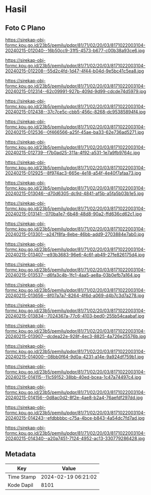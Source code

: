 # Hasil

## Foto C Plano

https://sirekap-obj-formc.kpu.go.id/23b5/pemilu/pdpr/81/71/02/20/03/8171022003104-20240215-012040--16b50cc9-31f5-4573-b677-c00b38a93ce6.jpg

https://sirekap-obj-formc.kpu.go.id/23b5/pemilu/pdpr/81/71/02/20/03/8171022003104-20240215-012208--55d2c4fd-1d47-4f44-b04d-9e5bc41c5ea8.jpg

https://sirekap-obj-formc.kpu.go.id/23b5/pemilu/pdpr/81/71/02/20/03/8171022003104-20240215-012314--62c09991-927b-409d-9d99-cdcde74d5979.jpg

https://sirekap-obj-formc.kpu.go.id/23b5/pemilu/pdpr/81/71/02/20/03/8171022003104-20240215-012438--37c7ce5c-cbb5-456c-8268-dc95385894f4.jpg

https://sirekap-obj-formc.kpu.go.id/23b5/pemilu/pdpr/81/71/02/20/03/8171022003104-20240215-012536--0f466566-a25f-45ae-ba33-62e736ad5271.jpg

https://sirekap-obj-formc.kpu.go.id/23b5/pemilu/pdpr/81/71/02/20/03/8171022003104-20240215-012739--f7b0ad25-311a-4f92-a531-1e7a9fb9764c.jpg

https://sirekap-obj-formc.kpu.go.id/23b5/pemilu/pdpr/81/71/02/20/03/8171022003104-20240215-012925--8f974ac3-665e-4e18-a54f-4e40f7afaa73.jpg

https://sirekap-obj-formc.kpu.go.id/23b5/pemilu/pdpr/81/71/02/20/03/8171022003104-20240215-013046--d70d6305-dc9d-4841-af5b-a5fa5b03b1e5.jpg

https://sirekap-obj-formc.kpu.go.id/23b5/pemilu/pdpr/81/71/02/20/03/8171022003104-20240215-013141--070ba1e7-6b48-48d8-90a2-ffd636cd62c1.jpg

https://sirekap-obj-formc.kpu.go.id/23b5/pemilu/pdpr/81/71/02/20/03/8171022003104-20240215-013301--a247f8fa-8ebe-46bb-add9-2703884e7ab0.jpg

https://sirekap-obj-formc.kpu.go.id/23b5/pemilu/pdpr/81/71/02/20/03/8171022003104-20240215-013407--e93b3683-96e6-4c6f-ab49-27fe826175d4.jpg

https://sirekap-obj-formc.kpu.go.id/23b5/pemilu/pdpr/81/71/02/20/03/8171022003104-20240215-013537--d6fa3c4b-1fc1-4aa5-ae8a-03b0efb7a164.jpg

https://sirekap-obj-formc.kpu.go.id/23b5/pemilu/pdpr/81/71/02/20/03/8171022003104-20240215-013656--8f07a7a7-8264-4f6d-a069-d4b7c3d7a278.jpg

https://sirekap-obj-formc.kpu.go.id/23b5/pemilu/pdpr/81/71/02/20/03/8171022003104-20240215-013834--7024367a-77c6-4103-bed0-255b54caabaf.jpg

https://sirekap-obj-formc.kpu.go.id/23b5/pemilu/pdpr/81/71/02/20/03/8171022003104-20240215-013907--dcdea22e-928f-4ec3-8825-4a726e25576b.jpg

https://sirekap-obj-formc.kpu.go.id/23b5/pemilu/pdpr/81/71/02/20/03/8171022003104-20240215-014000--08bb0f64-9d0a-4231-a14e-9a924df759b1.jpg

https://sirekap-obj-formc.kpu.go.id/23b5/pemilu/pdpr/81/71/02/20/03/8171022003104-20240215-014115--11c59152-38bb-40ed-bcea-1c47a74497c4.jpg

https://sirekap-obj-formc.kpu.go.id/23b5/pemilu/pdpr/81/71/02/20/03/8171022003104-20240215-014156--0d8ac0d2-8f2e-4ae8-b2a4-76aefdf297dd.jpg

https://sirekap-obj-formc.kpu.go.id/23b5/pemilu/pdpr/81/71/02/20/03/8171022003104-20240215-014243--efdbbbbc-c75a-4bce-b843-4a54dc7fd7ad.jpg

https://sirekap-obj-formc.kpu.go.id/23b5/pemilu/pdpr/81/71/02/20/03/8171022003104-20240215-014340--a20a7451-7124-4952-ac13-330779286428.jpg


## Metadata

| Key        | Value               |
| ---------- | ------------------- |
| Time Stamp | 2024-02-19 06:21:02 |
| Kode Dapil | 8101                |



